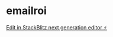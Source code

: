 # emailroi

[Edit in StackBlitz next generation editor ⚡️](https://stackblitz.com/~/github.com/bogdanilies/emailroi)